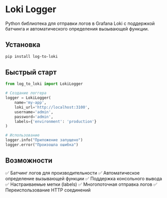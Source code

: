 # Loki Logger

Python библиотека для отправки логов в Grafana Loki с поддержкой батчинга и автоматического определения вызывающей функции.

## Установка

```bash
pip install log-to-loki
```

## Быстрый старт

```python
from log_to_loki import LokiLogger

# Создание логгера
logger = LokiLogger(
    name='my-app',
    loki_url='http://localhost:3100',
    username='admin',
    password='admin',
    labels={'environment': 'production'}
)

# Использование
logger.info("Приложение запущено")
logger.error("Произошла ошибка")
```


## Возможности
✅ Батчинг логов для производительности
✅ Автоматическое определение вызывающей функции
✅ Поддержка консольного вывода
✅ Настраиваемые метки (labels)
✅ Многопоточная отправка логов
✅ Переиспользование HTTP соединений
